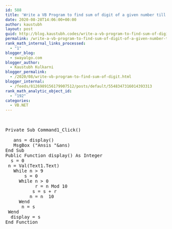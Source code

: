 ```yaml
---
id: 588
title: 'Write a VB Program to find sum of digit of a given number till it reduces to single digit.             Accept input through textbox and Display the output in Message Box (using function)'
date: 2020-08-28T14:06:00+00:00
author: kaustubh
layout: post
guid: http://blog.kaustubh.codes/write-a-vb-program-to-find-sum-of-digit-of-a-given-number-till-it-reduces-to-single-digit-accept-input-through-textbox-and-display-the-output-in-message-box-using-function/
permalink: /write-a-vb-program-to-find-sum-of-digit-of-a-given-number-till-it-reduces-to-single-digit-accept-input-through-textbox-and-display-the-output-in-message-box-using-function/
rank_math_internal_links_processed:
  - "1"
blogger_blog:
  - swayalgo.com
blogger_author:
  - Kaustubh Kulkarni
blogger_permalink:
  - /2020/08/write-vb-program-to-find-sum-of-digit.html
blogger_internal:
  - /feeds/8126989156179907512/posts/default/5548347316014393313
rank_math_analytic_object_id:
  - "192"
categories:
  - VB.NET
---
```

<pre><br /><br />Private Sub Command1_Click()<br /><br />	ans = display()<br />	MsgBox ("Ansis "&ans)<br />End Sub<br />Public Function display() As Integer<br />	s = 0<br />	n = Val(Text1.Text)<br />	While n > 9<br />		s = 0<br />		While n > 0<br />			r = n Mod 10<br />			s = s + r<br />			n = n  10<br />		Wend<br />		n = s<br />	Wend<br />	display = s<br />End Function<br /><br /><br /><br /></pre>